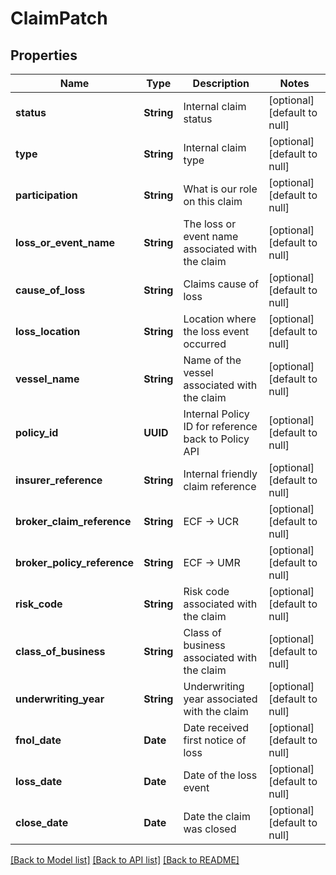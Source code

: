 # ClaimPatch
## Properties

| Name | Type | Description | Notes |
|------------ | ------------- | ------------- | -------------|
| **status** | **String** | Internal claim status | [optional] [default to null] |
| **type** | **String** | Internal claim type | [optional] [default to null] |
| **participation** | **String** | What is our role on this claim | [optional] [default to null] |
| **loss\_or\_event\_name** | **String** | The loss or event name associated with the claim | [optional] [default to null] |
| **cause\_of\_loss** | **String** | Claims cause of loss | [optional] [default to null] |
| **loss\_location** | **String** | Location where the loss event occurred | [optional] [default to null] |
| **vessel\_name** | **String** | Name of the vessel associated with the claim | [optional] [default to null] |
| **policy\_id** | **UUID** | Internal Policy ID for reference back to Policy API | [optional] [default to null] |
| **insurer\_reference** | **String** | Internal friendly claim reference | [optional] [default to null] |
| **broker\_claim\_reference** | **String** | ECF -&gt; UCR | [optional] [default to null] |
| **broker\_policy\_reference** | **String** | ECF -&gt; UMR | [optional] [default to null] |
| **risk\_code** | **String** | Risk code associated with the claim | [optional] [default to null] |
| **class\_of\_business** | **String** | Class of business associated with the claim | [optional] [default to null] |
| **underwriting\_year** | **String** | Underwriting year associated with the claim | [optional] [default to null] |
| **fnol\_date** | **Date** | Date received first notice of loss | [optional] [default to null] |
| **loss\_date** | **Date** | Date of the loss event | [optional] [default to null] |
| **close\_date** | **Date** | Date the claim was closed | [optional] [default to null] |

[[Back to Model list]](../README.md#documentation-for-models) [[Back to API list]](../README.md#documentation-for-api-endpoints) [[Back to README]](../README.md)

